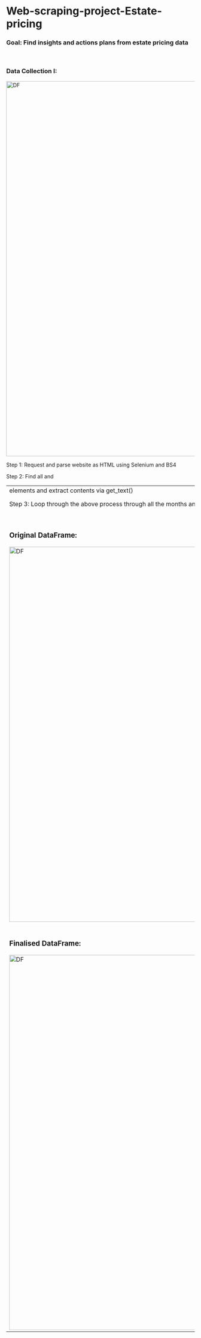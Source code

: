 # Web-scraping-project-Estate-pricing

<h3>Goal: Find insights and actions plans from estate pricing data</h3>


<br/>
<h3>Data Collection I:</h3>
<img width="1000" alt="DF" src="https://user-images.githubusercontent.com/80112729/119642272-1d674b00-be4d-11eb-93fa-9e65af661b7a.png">
<br/>

Step 1: Request and parse website as HTML using Selenium and BS4

Step 2: Find all <table> <tr> and <td> elements and extract contents via get_text()

Step 3: Loop through the above process through all the months and years from 2002 (240 pages in total)

<br/>
<h3>Original DataFrame:</h3>
<img width="1000" alt="DF" src="https://user-images.githubusercontent.com/80112729/119641257-0bd17380-be4c-11eb-983f-3c917644892e.png">
<br/>

<br/>
<h3>Finalised DataFrame:</h3>
<img width="1000" alt="DF" src="https://user-images.githubusercontent.com/80112729/119642065-eb55e900-be4c-11eb-9b87-4e99a3b3456a.png">
<br/>


<!-- Column Descriptions:
1. Location:
2-3. ItinID & MktID: vaguely demonstrates the order in which tickets were ordered (lower ID #'s being ordered first)
4. MktCoupons: the number of coupons in the market for that flight
5. Quarter: 1, 2, 3, or 4, all of which are in 2018
6. Origin: the city out of which the flight begins
7. OriginWac: USA State/Territory World Area Code
8. Dest: the city out of which the flight begins
9. DestWac: USA State/Territory World Area Code
10. Miles: the number of miles traveled
11. ContiguousUSA: binary column -- (2) meaning flight is in the contiguous (48) USA states, and (1) meaning it is not (ie: Hawaii, Alaska, off-shore territories)
12. NumTicketsOrdered: number of tickets that were purchased by the user
13. Airline Company: the two-letter airline company code that the user used from start to finish (key codes below)
14. PricePerTicket: target prediction column

<h3>Check for correlations:</h3>
<br/>
<img width="500" alt="Correlation" src="https://user-images.githubusercontent.com/80112729/118389956-0fe8de80-b65f-11eb-843b-88d56d725ea5.png">
From the correlation heat map, it is observed that “Miles” is the most correlated feature to the target feature (price), the rest have very little influence on the target feature.
<br/>

<br/>
<h3>Relationship between price per ticket vs miles:</h3>
<img width="500" alt="Price vs Miles" src="https://user-images.githubusercontent.com/80112729/118390229-90f4a580-b660-11eb-9c05-11e18e34893e.png">
From the above lineplot, a mild linear relationship is observed between price per ticket and miles.
<br/>


<br/>
<h3>Main competitors:</h3>
<img width="500" alt="competitors" src="https://user-images.githubusercontent.com/80112729/118394569-0324b480-b678-11eb-898f-757341a0c443.png">
<br/>

Main competitors: 
1. WN -- Southwest Airlines Co.
2. DL -- Delta Air Lines Inc. 
3. AA -- American Airlines Inc.        
4. UA -- United Air Lines Inc.


<br/>
<h3>Variance score on different models:</h3>
<img width="500" alt="VS" src="https://user-images.githubusercontent.com/80112729/118395188-927f9700-b67b-11eb-9750-3591a832d51e.png">
<br/>

<br/>
<h3>Price predictions:</h3>
<img width="500" alt="price predict" src="https://user-images.githubusercontent.com/80112729/118395228-c22e9f00-b67b-11eb-8820-5ee96b54c036.png">
<br/>

Future improvements:
1. Add features into datasets
2. Consider parameters affecting the ticket price(Service fee, fuel surcharge, date and time) -->

